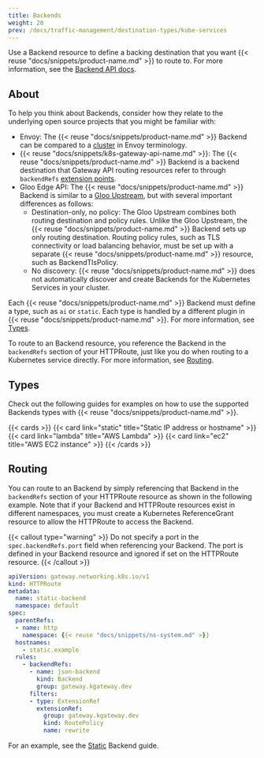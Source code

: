 ```yaml
---
title: Backends
weight: 20
prev: /docs/traffic-management/destination-types/kube-services
---
```


Use a Backend resource to define a backing destination that you want {{< reuse "docs/snippets/product-name.md" >}} to route to. For more information, see the [Backend API docs](/docs/reference/api/upstream). 

## About

To help you think about Backends, consider how they relate to the underlying open source projects that you might be familiar with:

* Envoy: The {{< reuse "docs/snippets/product-name.md" >}} Backend can be compared to a [cluster](https://www.envoyproxy.io/docs/envoy/latest/api-v3/config/cluster/v3/cluster.proto) in Envoy terminology.
* {{< reuse "docs/snippets/k8s-gateway-api-name.md" >}}: The {{< reuse "docs/snippets/product-name.md" >}} Backend is a backend destination that Gateway API routing resources refer to through `backendRefs` [extension points](https://gateway-api.sigs.k8s.io/concepts/api-overview/#extension-points).
* Gloo Edge API: The {{< reuse "docs/snippets/product-name.md" >}} Backend is similar to a [Gloo Upstream](https://docs.solo.io/gloo-edge/latest/guides/traffic_management/destination_types/), but with several important differences as follows: 
  * Destination-only, no policy: The Gloo Upstream combines both routing destination and policy rules. Unlike the Gloo Upstream, the {{< reuse "docs/snippets/product-name.md" >}} Backend sets up only routing destination. Routing policy rules, such as TLS connectivity or load balancing behavior, must be set up with a separate {{< reuse "docs/snippets/product-name.md" >}} resource, such as BackendTlsPolicy. 
  * No discovery: {{< reuse "docs/snippets/product-name.md" >}} does not automatically discover and create Backends for the Kubernetes Services in your cluster.

Each {{< reuse "docs/snippets/product-name.md" >}} Backend must define a type, such as `ai` or `static`. Each type is handled by a different plugin in {{< reuse "docs/snippets/product-name.md" >}}. For more information, see [Types](#types). 

To route to an Backend resource, you reference the Backend in the `backendRefs` section of your HTTPRoute, just like you do when routing to a Kubernetes service directly. For more information, see [Routing](#routing).

## Types

Check out the following guides for examples on how to use the supported Backends types with {{< reuse "docs/snippets/product-name.md" >}}. 

{{< cards >}}
  {{< card link="static" title="Static IP address or hostname" >}}
  {{< card link="lambda" title="AWS Lambda" >}}
  {{< card link="ec2" title="AWS EC2 instance" >}}
{{< /cards >}}

## Routing

You can route to an Backend by simply referencing that Backend in the `backendRefs` section of your HTTPRoute resource as shown in the following example. Note that if your Backend and HTTPRoute resources exist in different namespaces, you must create a Kubernetes ReferenceGrant resource to allow the HTTPRoute to access the Backend.

{{< callout type="warning" >}}
Do not specify a port in the `spec.backendRefs.port` field when referencing your Backend. The port is defined in your Backend resource and ignored if set on the HTTPRoute resource.
{{< /callout >}}

```yaml {linenos=table,hl_lines=[13,14,15,16],linenostart=1,filename="backend-httproute.yaml"}
apiVersion: gateway.networking.k8s.io/v1
kind: HTTPRoute
metadata:
  name: static-backend
  namespace: default
spec:
  parentRefs:
  - name: http
    namespace: {{< reuse "docs/snippets/ns-system.md" >}}
  hostnames:
    - static.example
  rules:
    - backendRefs:
      - name: json-backend
        kind: Backend
        group: gateway.kgateway.dev
      filters:
      - type: ExtensionRef
        extensionRef:
          group: gateway.kgateway.dev
          kind: RoutePolicy
          name: rewrite
```

For an example, see the [Static](/docs/traffic-management/destination-types/backends/static/) Backend guide. 
